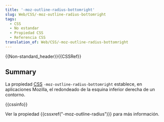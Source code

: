 ```yaml
---
title: '-moz-outline-radius-bottomright'
slug: Web/CSS/-moz-outline-radius-bottomright
tags:
  - CSS
  - No estandar
  - Propiedad CSS
  - Referencia CSS
translation_of: Web/CSS/-moz-outline-radius-bottomright
---
```


{{Non-standard_header}}{{CSSRef}}

## Summary

La propiedad [CSS](/es/docs/Web/CSS) `-moz-outline-radius-bottomright` establece, en aplicaciones Mozilla, el redondeado de la esquina inferior derecha de un contorno.

{{cssinfo}}

Ver la propiedad {{cssxref("-moz-outline-radius")}} para más información.
